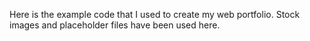 Here is the example code that I used to create my web portfolio. Stock images and placeholder files have been used here.
